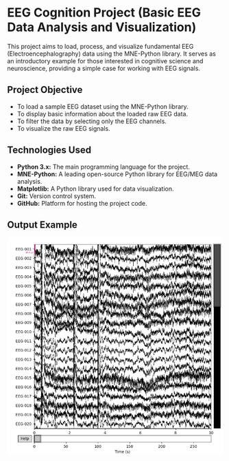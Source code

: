 # EEG Cognition Project (Basic EEG Data Analysis and Visualization)
This project aims to load, process, and visualize fundamental EEG (Electroencephalography) data using the MNE-Python library. It serves as an introductory example for those interested in cognitive science and neuroscience, providing a simple case for working with EEG signals.
## Project Objective

* To load a sample EEG dataset using the MNE-Python library.
* To display basic information about the loaded raw EEG data.
* To filter the data by selecting only the EEG channels.
* To visualize the raw EEG signals.
## Technologies Used

* **Python 3.x:** The main programming language for the project.
* **MNE-Python:** A leading open-source Python library for EEG/MEG data analysis.
* **Matplotlib:** A Python library used for data visualization.
* **Git:** Version control system.
* **GitHub:** Platform for hosting the project code.
## Output Example
![Raw EEG Data Visualization](raw_eeg_data.png)